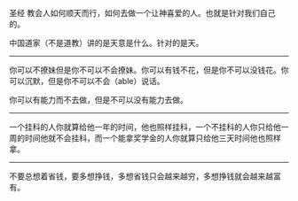圣经 教会人如何顺天而行，如何去做一个让神喜爱的人。也就是针对我们自己的。

中国道家（不是道教）讲的是天意是什么。针对的是天。
___
你可以不撩妹但是你不可以不会撩妹。你可以有钱不花，但是你不可以没钱花。你可以沉默，但是你不可以不会（able）说话。

你可以有能力而不去做，但是不可以没有能力去做。
___
一个挂科的人你就算给他一年的时间，他也照样挂科，一个不挂科的人你只给他一周的时间他就不会挂科，而一个能拿奖学金的人你就算只给他三天时间他也照样拿。
___
不要总想着省钱，要多想挣钱，多想省钱只会越来越穷，多想挣钱就会越来越富有。